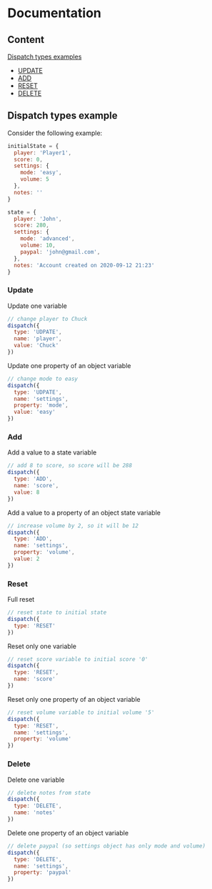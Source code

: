 # Documentation

## Content

[Dispatch types examples](#dispatch-types-example)
- [UPDATE](#update)
- [ADD](#add)
- [RESET](#reset)
- [DELETE](#delete)

## Dispatch types example

Consider the following example:
```js
initialState = {
  player: 'Player1',
  score: 0,
  settings: {
    mode: 'easy',
    volume: 5
  },
  notes: ''
}

state = {
  player: 'John',
  score: 280,
  settings: {
    mode: 'advanced',
    volume: 10,
    paypal: 'john@gmail.com',
  },
  notes: 'Account created on 2020-09-12 21:23'
}
```

### Update

Update one variable

```js
// change player to Chuck
dispatch({
  type: 'UDPATE',
  name: 'player',
  value: 'Chuck'
})
```

Update one property of an object variable

```js
// change mode to easy
dispatch({
  type: 'UDPATE',
  name: 'settings',
  property: 'mode',
  value: 'easy'
})
```

### Add

Add a value to a state variable

```js
// add 8 to score, so score will be 288
dispatch({
  type: 'ADD',
  name: 'score',
  value: 8
})
```
Add a value to a property of an object state variable

```js
// increase volume by 2, so it will be 12
dispatch({
  type: 'ADD',
  name: 'settings',
  property: 'volume',
  value: 2
})
```

### Reset

Full reset

```js
// reset state to initial state
dispatch({
  type: 'RESET'
})
```
Reset only one variable

```js
// reset score variable to initial score '0'
dispatch({
  type: 'RESET',
  name: 'score'
})
```
Reset only one property of an object variable

```js
// reset volume variable to initial volume '5'
dispatch({
  type: 'RESET',
  name: 'settings',
  property: 'volume'
})
```

### Delete

Delete one variable

```js
// delete notes from state
dispatch({
  type: 'DELETE',
  name: 'notes'
})
```
Delete one property of an object variable

```js
// delete paypal (so settings object has only mode and volume)
dispatch({
  type: 'DELETE',
  name: 'settings',
  property: 'paypal'
})
```
